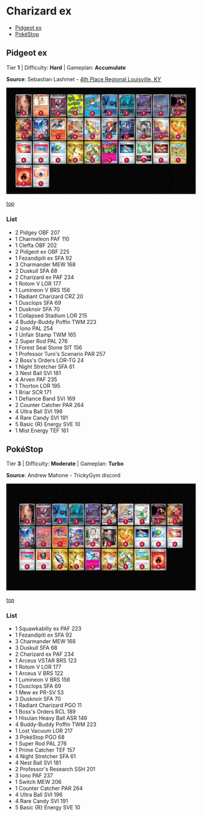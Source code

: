 # Charizard ex

* [Pidgeot ex](#pidgeot-ex)
* [PokéStop](#pokéstop)

## Pidgeot ex

Tier **1** | Difficulty: **Hard** | Gameplan: **Accumulate**

**Source**: Sebastian Lashmet - [4th Place Regional Louisville, KY](https://limitlesstcg.com/decks/list/13167)

![decklist](../../!Images/Standard/13BRS-SRC/Charizard-Pidgeot.PNG)

[top](#charizard-ex)

### List
* 2 Pidgey OBF 207
* 1 Charmeleon PAF 110
* 1 Cleffa OBF 202
* 2 Pidgeot ex OBF 225
* 1 Fezandipiti ex SFA 92
* 3 Charmander MEW 168
* 2 Duskull SFA 68
* 2 Charizard ex PAF 234
* 1 Rotom V LOR 177
* 1 Lumineon V BRS 156
* 1 Radiant Charizard CRZ 20
* 1 Dusclops SFA 69
* 1 Dusknoir SFA 70
* 1 Collapsed Stadium LOR 215
* 4 Buddy-Buddy Poffin TWM 223
* 2 Iono PAL 254
* 1 Unfair Stamp TWM 165
* 2 Super Rod PAL 276
* 1 Forest Seal Stone SIT 156
* 1 Professor Turo's Scenario PAR 257
* 2 Boss's Orders LOR-TG 24
* 1 Night Stretcher SFA 61
* 3 Nest Ball SVI 181
* 4 Arven PAF 235
* 1 Thorton LOR 195
* 1 Briar SCR 171
* 1 Defiance Band SVI 169
* 2 Counter Catcher PAR 264
* 4 Ultra Ball SVI 196
* 4 Rare Candy SVI 191
* 5 Basic {R} Energy SVE 10
* 1 Mist Energy TEF 161

## PokéStop

Tier **3** | Difficulty: **Moderate** | Gameplan: **Turbo**

**Source**: Andrew Mahone - TrickyGym discord

![decklist](../../!Images/Standard/13BRS-SRC/Charizard-Dusknoir.PNG)

[top](#charizard-ex)

### List
* 1 Squawkabilly ex PAF 223
* 1 Fezandipiti ex SFA 92
* 3 Charmander MEW 168
* 3 Duskull SFA 68
* 2 Charizard ex PAF 234
* 1 Arceus VSTAR BRS 123
* 1 Rotom V LOR 177
* 1 Arceus V BRS 122
* 1 Lumineon V BRS 156
* 1 Dusclops SFA 69
* 1 Mew ex PR-SV 53
* 3 Dusknoir SFA 70
* 1 Radiant Charizard PGO 11
* 1 Boss's Orders RCL 189
* 1 Hisuian Heavy Ball ASR 146
* 4 Buddy-Buddy Poffin TWM 223
* 1 Lost Vacuum LOR 217
* 3 PokéStop PGO 68
* 1 Super Rod PAL 276
* 1 Prime Catcher TEF 157
* 4 Night Stretcher SFA 61
* 4 Nest Ball SVI 181
* 2 Professor's Research SSH 201
* 3 Iono PAF 237
* 1 Switch MEW 206
* 1 Counter Catcher PAR 264
* 4 Ultra Ball SVI 196
* 4 Rare Candy SVI 191
* 5 Basic {R} Energy SVE 10
